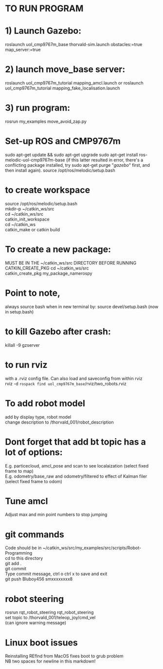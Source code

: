 
# TO RUN PROGRAM

# 1) Launch Gazebo:
roslaunch uol_cmp9767m_base thorvald-sim.launch obstacles:=true map_server:=true



# 2) launch move_base server:
roslaunch uol_cmp9767m_tutorial mapping_amcl.launch
or 
roslaunch uol_cmp9767m_tutorial mapping_fake_localisation.launch



# 3) run program:
rosrun my_examples move_avoid_zap.py



# Set-up ROS and CMP9767m

sudo apt-get update && sudo apt-get upgrade
sudo apt-get install ros-melodic-uol-cmp9767m-base 
(if this latter resulted in error, there's a conflicting package installed, try sudo apt-get purge "*gazebo*" first, and then install again). 
source /opt/ros/melodic/setup.bash


# to create workspace
source /opt/ros/melodic/setup.bash  
mkdir–p ~/catkin_ws/src  
cd ~/catkin_ws/src  
catkin_init_workspace  
cd ~/catkin_ws  
catkin_make or catkin build  

# To create a new package:
MUST BE IN THE ~/catkin_ws/src DIRECTORY BEFORE RUNNING CATKIN_CREATE_PKG
cd ~/catkin_ws/src  
catkin_create_pkg my_package_namerospy  

# Point to note, 
always source bash when in new terminal by: 
source devel/setup.bash  (now in setup.bash)

# to kill Gazebo after crash:  
killall -9 gzserver  

# to run rviz
with a .rviz config file.  Can also load and saveconfig from within rviz  
rviz -d `rospack find uol_cmp9767m_base`/rviz/two_robots.rviz  

# To add robot model  
add by display type, robot model  
change description to /thorvald_001/robot_description  

# Dont forget that add bt topic has a lot of options:  
E.g.  particecloud, amcl_pose and scan to see localaization (select fixed frame to map)  
E.g. odometry/base_raw and odometry/filtered to effect of Kalman filer (select fixed frame to odom)

# Tune amcl
Adjust max and min point numbers to stop jumping


# git commands
Code should be in ~/catkin_ws/src/my_examples/src/scripts/Robot-Programming  
cd to this directory  
git add .  
git commit  
Type commit message, ctrl o ctrl x to save and exit  
git push Bluboy456  smxxxxxxxx8  

# robot steering 
rosrun rqt_robot_steering rqt_robot_steering  
set topic to /thorvald_001/teleop_joy/cmd_vel  
(can ignore warning message)  

  
# Linux boot issues
Reinstalling REfInd from MacOS fixes boot to grub problem  
NB two spaces for newline in this markdown!  
